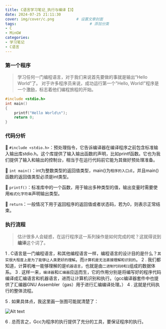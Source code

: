 ```yaml
---
title: C语言学习笔记_执行与编译【3】
date: 2024-07-25 21:11:30
cover: img/cover/c.png          # 设置文章封面
tags:                                 # 添加分类
- C
- MinGW
categories:  
- 学习笔记
- C语言
---
```



### 第一个程序
> 学习任何一门编程语言，对于我们来说首先要做的事就是输出“Hello World”了。
>对于许多程序员来说，成功运行第一个"Hello, World!"程序是一个激励，标志着他们编程旅程的开始。


```c
#include <stdio.h>
int main()
{
    printf("Hello World\n");
    return 0;
}
```
### 代码分析

🍓 `#include <stdio.h>`：预处理指令，它告诉编译器在编译程序之前包含标准输入输出库stdio.h。这个库提供了输入输出函数的声明，比如printf函数。它也为我们提供了输入和输出的控制台，相当于在运行代码前它能为其做好预处理准备。

🍓 `int main()`：int为整数类型的返回值类型，main()为`程序的入口点`，并且main()函数的返回值类型必须是int类型。

🍓 `printf()`：标准库中的一个函数，用于输出多种类型的值，输出变量时需要使用`格式化字符串`声明输出类型。

🍓 `return`：一般情况下用于返回程序的返回值或者状态码，若为0，则表示正常结束。

### 执行流程
> 估计很多人会疑惑，在运行程序这一系列操作是如何完成的呢？这就得说到**编译**这个词了。

1 . C语言是一门编程语言，和其他编程语言一样，编程语言的设计目的是什么？`其实很大程度上是为了能够让人类更好的理解`。而`计算机是无法直接理解和识别的`。
2 . 我们都知道，计算机唯一能够理解的是`机器语言`，也就是由`二进制代码0和1`组成的数据体系。
3 . 这样一来，`编译器`和`汇编器`应运而生，它的作用分别是将编写好的程序代码编译成汇编语言和机器语言，进而让计算机识别和执行。（gcc编译器套件中也提供了汇编器GNU Assembler（gas）用于进行汇编编译处理。）
4 . 这就是代码执行的整体流程。

5 . 如果具体点，我这里画一张图可能就清楚了：

![Alt text](https://gcore.jsdelivr.net/gh/Almango/Blog_imgbed@main/post/post_c3_1.png)

6 . 总而言之，Gcc为程序的执行提供了充分的工具，要保证程序的执行。